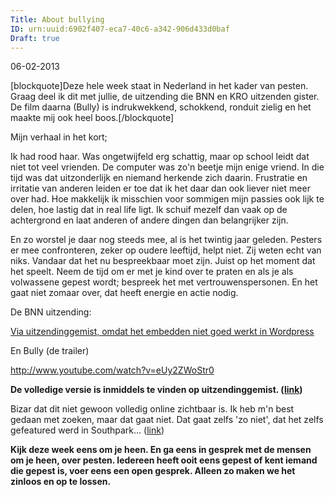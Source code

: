 ```yaml
---
Title: About bullying
ID: urn:uuid:6902f407-eca7-40c6-a342-906d433d0baf
Draft: true
---
```


06-02-2013

[blockquote]Deze hele week staat in Nederland in het kader van pesten. Graag deel ik dit met jullie, de uitzending die BNN en KRO uitzenden gister. De film daarna (Bully) is indrukwekkend, schokkend, ronduit zielig en het maakte mij ook heel boos.[/blockquote]

Mijn verhaal in het kort;

Ik had rood haar. Was ongetwijfeld erg schattig, maar op school leidt dat niet tot veel vrienden. De computer was zo'n beetje mijn enige vriend. In die tijd was dat uitzonderlijk en niemand herkende zich daarin. Frustratie en irritatie van anderen leiden er toe dat ik het daar dan ook liever niet meer over had. Hoe makkelijk ik misschien voor sommigen mijn passies ook lijk te delen, hoe lastig dat in real life ligt. Ik schuif mezelf dan vaak op de achtergrond en laat anderen of andere dingen dan belangrijker zijn.

En zo worstel je daar nog steeds mee, al is het twintig jaar geleden. Pesters er mee confronteren, zeker op oudere leeftijd, helpt niet. Zij weten echt van niks. Vandaar dat het nu bespreekbaar moet zijn. Juist op het moment dat het speelt. Neem de tijd om er met je kind over te praten en als je als volwassene gepest wordt; bespreek het met vertrouwenspersonen. En het gaat niet zomaar over, dat heeft energie en actie nodig.

De BNN uitzending:

<a href="http://www.uitzendinggemist.nl/afleveringen/1323597">Via uitzendinggemist, omdat het embedden niet goed werkt in Wordpress</a>

En Bully (de trailer)

http://www.youtube.com/watch?v=eUy2ZWoStr0

<strong>De volledige versie is inmiddels te vinden op uitzendinggemist. (<a href="http://www.uitzendinggemist.nl/afleveringen/1323878">link</a>)</strong>

Bizar dat dit niet gewoon volledig online zichtbaar is. Ik heb m'n best gedaan met zoeken, maar dat gaat niet. Dat gaat zelfs 'zo niet', dat het zelfs gefeatured werd in Southpark... (<a href="http://en.wikipedia.org/wiki/Bully_(2011_film)">link</a>)

<strong>Kijk deze week eens om je heen. En ga eens in gesprek met de mensen om je heen, over pesten. Iedereen heeft ooit eens gepest of kent iemand die gepest is, voer eens een open gesprek. Alleen zo maken we het zinloos en op te lossen.</strong>
